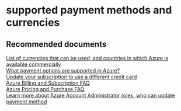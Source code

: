 <properties
	pageTitle="supported payment methods and currencies"
	description="supported payment methods and currencies"
	service="azure-billing"
	resource="billing"
	authors="kasparks"
	displayOrder=""
	selfHelpType="generic"
	supportTopicIds="32454870"
	resourceTags=""
	productPesIds="15659"
	cloudEnvironments="public"
/>

# supported payment methods and currencies

## **Recommended documents**

[List of currencies that can be used, and countries in which Azure is available commercially](https://azure.microsoft.com/documentation/articles/billing-countries-and-currencies/)<br>
[What payment options are supported in Azure?](https://azure.microsoft.com/documentation/articles/billing-subscription-faq/#what-payment-options-do-i-have-in-purchasing-azure)<br>
[Update your subscription to use a different credit card](https://azure.microsoft.com/documentation/articles/billing-how-to-change-credit-card/)<br>
[Azure Billing and Subscription FAQ](https://azure.microsoft.com/documentation/articles/billing-subscription-faq/)<br>
[Azure Pricing and Purchase FAQ](https://azure.microsoft.com/pricing/faq/)<br>
[Learn more about Azure Account Administrator roles, who can update payment method](https://azure.microsoft.com/documentation/articles/billing-add-change-azure-subscription-administrator/)
